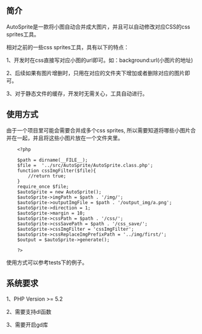 ## 简介

AutoSprite是一款将小图自动合并成大图片，并且可以自动修改对应CSS的css sprites工具。

相对之前的一些css sprites工具，具有以下的特点：

1、开发时在css直接写对应小图的url即可。如：background:url(小图片的地址)

2、后续如果有图片增删时，只用在对应的文件夹下增加或者删除对应的图片即可。

3、对于静态文件的缓存，开发时无需关心，工具自动进行。

## 使用方式

由于一个项目里可能会需要合并成多个css sprites, 所以需要知道将哪些小图片合并在一起，并且将这些小图片放在一个文件夹里。

```
	<?php

	$path = dirname(__FILE__);
	$file =  '../src/AutoSprite/AutoSprite.class.php';
	function cssImgFilter($file){
		//return true;
	}
	require_once $file;
	$autoSprite = new AutoSprite();
	$autoSprite->imgPath = $path . '/img/';
	$autoSprite->outputImgFile = $path . '/output_img/a.png';
	$autoSprite->direction = 1;
	$autoSprite->margin = 10;
	$autoSprite->cssPath = $path . '/css/';
	$autoSprite->cssSavePath = $path . '/css_save/';
	$autoSprite->cssImgFilter = 'cssImgFilter';
	$autoSprite->cssReplaceImgPrefixPath = '../img/first/';
	$output = $autoSprite->generate();

	?>
```

使用方式可以参考tests下的例子。

## 系统要求
1、PHP Version >= 5.2

2、需要支持dl函数

3、需要开启gd库


